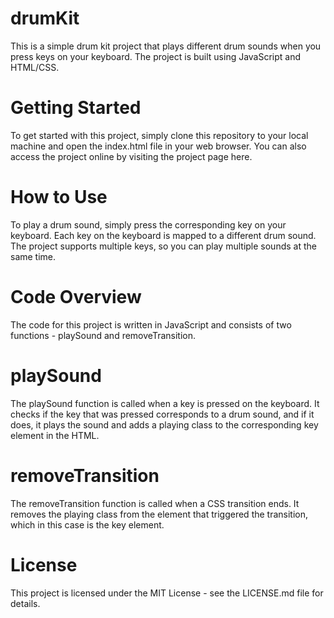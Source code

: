 # drumKit
This is a simple drum kit project that plays different drum sounds when you press keys on your keyboard. The project is built using JavaScript and HTML/CSS.

# Getting Started
To get started with this project, simply clone this repository to your local machine and open the index.html file in your web browser. You can also access the project online by visiting the project page here. 

# How to Use
To play a drum sound, simply press the corresponding key on your keyboard. Each key on the keyboard is mapped to a different drum sound. The project supports multiple keys, so you can play multiple sounds at the same time.

# Code Overview
The code for this project is written in JavaScript and consists of two functions - playSound and removeTransition.

# playSound
The playSound function is called when a key is pressed on the keyboard. It checks if the key that was pressed corresponds to a drum sound, and if it does, it plays the sound and adds a playing class to the corresponding key element in the HTML.

# removeTransition
The removeTransition function is called when a CSS transition ends. It removes the playing class from the element that triggered the transition, which in this case is the key element.

# License
This project is licensed under the MIT License - see the LICENSE.md file for details.






